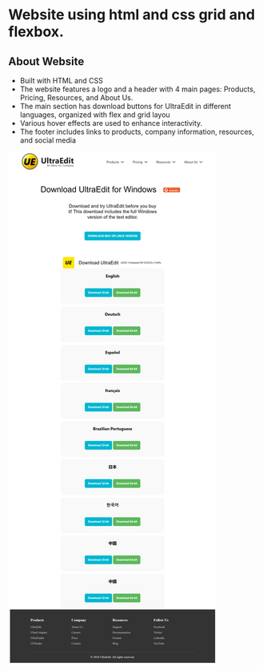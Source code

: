 <h1>Website using html and css grid and flexbox.</h1>
<h2>About Website </h2>
<ul>
    <li>Built with HTML and CSS</li>
    <li>The website features a logo and a header with 4 main pages: Products, Pricing, Resources, and About Us.</li>
    <li>The main section has download buttons for UltraEdit in different languages, organized with flex and grid layou
    </li>
    <li>Various hover effects are used to enhance interactivity.</li>
    <li>The footer includes links to products, company information, resources, and social media</li>
</ul>
<img src="capture.png">